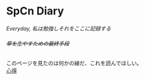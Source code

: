 # SpCn Diary
*Everyday, 私は勉強しそれをここに記録する*
###### ~~草を生やすための最終手段~~

このページを見たのは何かの縁だ、これを読んでほしい。  
[心得](https://github.com/SuperConsole/SuperC-Learning-Diary/blob/master/KOKOROE.md)
